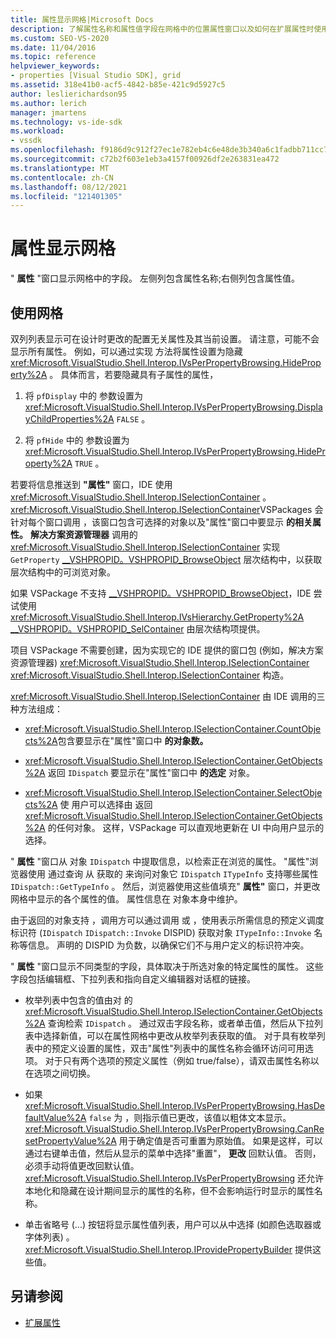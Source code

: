 ```yaml
---
title: 属性显示网格|Microsoft Docs
description: 了解属性名称和属性值字段在网格中的位置属性窗口以及如何在扩展属性时使用网格。
ms.custom: SEO-VS-2020
ms.date: 11/04/2016
ms.topic: reference
helpviewer_keywords:
- properties [Visual Studio SDK], grid
ms.assetid: 318e41b0-acf5-4842-b85e-421c9d5927c5
author: leslierichardson95
ms.author: lerich
manager: jmartens
ms.technology: vs-ide-sdk
ms.workload:
- vssdk
ms.openlocfilehash: f9186d9c912f27ec1e782eb4c6e48de3b340a6c1fadbb711cc7c2db02ef7ab5d
ms.sourcegitcommit: c72b2f603e1eb3a4157f00926df2e263831ea472
ms.translationtype: MT
ms.contentlocale: zh-CN
ms.lasthandoff: 08/12/2021
ms.locfileid: "121401305"
---
```

# <a name="properties-display-grid"></a>属性显示网格

" **属性** "窗口显示网格中的字段。 左侧列包含属性名称;右侧列包含属性值。

## <a name="work-with-the-grid"></a>使用网格

双列列表显示可在设计时更改的配置无关属性及其当前设置。 请注意，可能不会显示所有属性。 例如，可以通过实现 方法将属性设置为隐藏 <xref:Microsoft.VisualStudio.Shell.Interop.IVsPerPropertyBrowsing.HideProperty%2A> 。 具体而言，若要隐藏具有子属性的属性，

1. 将 `pfDisplay` 中的 参数设置为 <xref:Microsoft.VisualStudio.Shell.Interop.IVsPerPropertyBrowsing.DisplayChildProperties%2A> `FALSE` 。

2. 将 `pfHide` 中的 参数设置为 <xref:Microsoft.VisualStudio.Shell.Interop.IVsPerPropertyBrowsing.HideProperty%2A> `TRUE` 。

若要将信息推送到 **"属性"** 窗口，IDE 使用 <xref:Microsoft.VisualStudio.Shell.Interop.ISelectionContainer> 。 <xref:Microsoft.VisualStudio.Shell.Interop.ISelectionContainer>VSPackages 会针对每个窗口调用 ，该窗口包含可选择的对象以及"属性"窗口中要显示 **的相关属性。** **解决方案资源管理器** 调用的 <xref:Microsoft.VisualStudio.Shell.Interop.ISelectionContainer> 实现 `GetProperty` [__VSHPROPID。VSHPROPID_BrowseObject](<xref:Microsoft.VisualStudio.Shell.Interop.__VSHPROPID.VSHPROPID_BrowseObject>) 层次结构中，以获取层次结构中的可浏览对象。

如果 VSPackage 不支持 [__VSHPROPID。VSHPROPID_BrowseObject](<xref:Microsoft.VisualStudio.Shell.Interop.__VSHPROPID.VSHPROPID_BrowseObject>)，IDE 尝试使用 <xref:Microsoft.VisualStudio.Shell.Interop.IVsHierarchy.GetProperty%2A> [__VSHPROPID。VSHPROPID_SelContainer](<xref:Microsoft.VisualStudio.Shell.Interop.__VSHPROPID.VSHPROPID_SelContainer>) 由层次结构项提供。

项目 VSPackage 不需要创建，因为实现它的 IDE 提供的窗口包 (例如，解决方案资源管理器) <xref:Microsoft.VisualStudio.Shell.Interop.ISelectionContainer>  <xref:Microsoft.VisualStudio.Shell.Interop.ISelectionContainer> 构造。

<xref:Microsoft.VisualStudio.Shell.Interop.ISelectionContainer> 由 IDE 调用的三种方法组成：

- <xref:Microsoft.VisualStudio.Shell.Interop.ISelectionContainer.CountObjects%2A>包含要显示在"属性"窗口中 **的对象数。**

- <xref:Microsoft.VisualStudio.Shell.Interop.ISelectionContainer.GetObjects%2A> 返回 `IDispatch` 要显示在"属性"窗口中 **的选定** 对象。

- <xref:Microsoft.VisualStudio.Shell.Interop.ISelectionContainer.SelectObjects%2A> 使 用户可以选择由 返回 <xref:Microsoft.VisualStudio.Shell.Interop.ISelectionContainer.GetObjects%2A> 的任何对象。 这样，VSPackage 可以直观地更新在 UI 中向用户显示的选择。

" **属性** "窗口从 对象 `IDispatch` 中提取信息，以检索正在浏览的属性。 "属性"浏览器使用 通过查询 从 获取的 来询问对象它 `IDispatch` `ITypeInfo` 支持哪些属性 `IDispatch::GetTypeInfo` 。 然后，浏览器使用这些值填充" **属性"** 窗口，并更改网格中显示的各个属性的值。 属性信息在 对象本身中维护。

由于返回的对象支持 ，调用方可以通过调用 或 ，使用表示所需信息的预定义调度标识符 (`IDispatch` `IDispatch::Invoke` DISPID) 获取对象 `ITypeInfo::Invoke` 名称等信息。 声明的 DISPID 为负数，以确保它们不与用户定义的标识符冲突。

" **属性** "窗口显示不同类型的字段，具体取决于所选对象的特定属性的属性。 这些字段包括编辑框、下拉列表和指向自定义编辑器对话框的链接。

- 枚举列表中包含的值由对 的 <xref:Microsoft.VisualStudio.Shell.Interop.ISelectionContainer.GetObjects%2A> 查询检索 `IDispatch` 。 通过双击字段名称，或者单击值，然后从下拉列表中选择新值，可以在属性网格中更改从枚举列表获取的值。 对于具有枚举列表中的预定义设置的属性，双击"属性"列表中的属性名称会循环访问可用选项。 对于只有两个选项的预定义属性（例如 true/false），请双击属性名称以在选项之间切换。

- 如果 <xref:Microsoft.VisualStudio.Shell.Interop.IVsPerPropertyBrowsing.HasDefaultValue%2A> `false` 为 ，则指示值已更改，该值以粗体文本显示。 <xref:Microsoft.VisualStudio.Shell.Interop.IVsPerPropertyBrowsing.CanResetPropertyValue%2A> 用于确定值是否可重置为原始值。 如果是这样，可以通过右键单击值，然后从显示的菜单中选择"重置"， **更改** 回默认值。 否则，必须手动将值更改回默认值。 <xref:Microsoft.VisualStudio.Shell.Interop.IVsPerPropertyBrowsing> 还允许本地化和隐藏在设计期间显示的属性的名称，但不会影响运行时显示的属性名称。

- 单击省略号 (...) 按钮将显示属性值列表，用户可以从中选择 (如颜色选取器或字体列表) 。 <xref:Microsoft.VisualStudio.Shell.Interop.IProvidePropertyBuilder> 提供这些值。

## <a name="see-also"></a>另请参阅

- [扩展属性](../../extensibility/internals/extending-properties.md)
